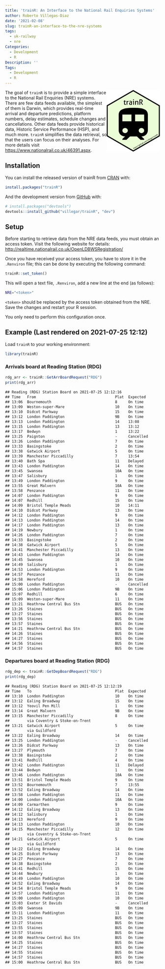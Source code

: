 ```yaml
---
title: 'trainR: An Interface to the National Rail Enquiries Systems'
author: Roberto Villegas-Diaz
date: '2021-02-08'
slug: trainR-an-interface-to-the-nre-systems
tags:
  - uk-railway
  - nre
Categories:
  - Development
  - R
Description: ''
Tags:
  - Development
  - R
---
```


<img src="https://raw.githubusercontent.com/villegar/trainR/main/inst/images/logo.png" alt="logo" align="right" height=200px/>

The goal of `trainR` is to provide a simple interface to the 
National Rail Enquiries (NRE) systems. There are few data feeds 
available, the simplest of them is Darwin, which provides real-time 
arrival and departure predictions, platform numbers, delay estimates, 
schedule changes and cancellations. Other data feeds provide historical 
data, Historic Service Performance (HSP), and much more. `trainR` 
simplifies the data retrieval, so that the users can focus on their 
analyses. For more details visit 
https://www.nationalrail.co.uk/46391.aspx.

## Installation

You can install the released version of trainR from [CRAN](https://CRAN.R-project.org) with:

``` r
install.packages("trainR")
```

And the development version from [GitHub](https://github.com/) with:

``` r
# install.packages("devtools")
devtools::install_github("villegar/trainR", "dev")
```

## Setup
Before starting to retrieve data from the NRE data feeds, you must obtain an access token. 
Visit the following website for details: http://realtime.nationalrail.co.uk/OpenLDBWSRegistration/

Once you have received your access token, you have to store it in the `.Renviron` file; this can be 
done by executing the following command:


```r
trainR::set_token()
```

This will open a text file, `.Renviron`, add a new line at the end (as follows):

```bash
NRE="<token>"
```

`<token>` should be replaced by the access token obtained from the NRE. Save the changes and restart 
your R session.

You only need to perform this configuration once.

## Example (Last rendered on 2021-07-25 12:12)

Load `trainR` to your working environment:

```r
library(trainR)
```

### Arrivals board at Reading Station (RDG)


```r
rdg_arr <- trainR::GetArrBoardRequest("RDG")
print(rdg_arr)
```

```
## Reading (RDG) Station Board on 2021-07-25 12:12:16
## Time   From                                    Plat  Expected
## 13:06  Bournemouth                             8     On time
## 13:09  Weston-super-Mare                       10    On time
## 13:10  Didcot Parkway                          15    On time
## 13:12  London Paddington                       9B    On time
## 13:13  London Paddington                       14    13:08
## 13:15  London Paddington                       13    13:12
## 13:17  Bedwyn                                  1     13:22
## 13:25  Paignton                                -     Cancelled
## 13:26  London Paddington                       7     On time
## 13:33  Basingstoke                             2     On time
## 13:38  Gatwick Airport                         5     On time
## 13:39  Manchester Piccadilly                   7     13:54
## 13:40  Bath Spa                                11    Delayed
## 13:43  London Paddington                       14    On time
## 13:45  Swansea                                 10A   On time
## 13:47  Salisbury                               1     On time
## 13:49  London Paddington                       9     On time
## 13:55  Great Malvern                           10A   On time
## 13:58  Penzance                                11    On time
## 14:07  London Paddington                       9     On time
## 14:07  Redhill                                 15    On time
## 14:09  Bristol Temple Meads                    10    14:11
## 14:10  Didcot Parkway                          13    On time
## 14:12  London Paddington                       9     On time
## 14:13  London Paddington                       14    On time
## 14:17  London Paddington                       13    On time
## 14:19  Newbury                                 1     On time
## 14:26  London Paddington                       7     On time
## 14:33  Basingstoke                             2     On time
## 14:38  Gatwick Airport                         5     On time
## 14:41  Manchester Piccadilly                   13    On time
## 14:43  London Paddington                       14    On time
## 14:45  Swansea                                 10    On time
## 14:49  Salisbury                               1     On time
## 14:53  London Paddington                       9     On time
## 14:57  Penzance                                11    On time
## 14:58  Hereford                                10    On time
## 15:00  London Paddington                       -     Cancelled
## 15:06  London Paddington                       9B    On time
## 15:07  Redhill                                 6     On time
## 15:09  Weston-super-Mare                       11    On time
## 13:21  Heathrow Central Bus Stn                BUS   On time
## 13:26  Staines                                 BUS   On time
## 13:27  Staines                                 BUS   On time
## 13:56  Staines                                 BUS   On time
## 13:57  Staines                                 BUS   On time
## 14:21  Heathrow Central Bus Stn                BUS   On time
## 14:26  Staines                                 BUS   On time
## 14:27  Staines                                 BUS   On time
## 14:56  Staines                                 BUS   On time
## 14:57  Staines                                 BUS   On time
```

### Departures board at Reading Station (RDG)


```r
rdg_dep <- trainR::GetDepBoardRequest("RDG")
print(rdg_dep)
```

```
## Reading (RDG) Station Board on 2021-07-25 12:12:19
## Time   To                                      Plat  Expected
## 13:10  London Paddington                       10    On time
## 13:12  Ealing Broadway                         15    On time
## 13:12  Yeovil Pen Mill                         1     On time
## 13:14  Great Malvern                           9B    On time
## 13:15  Manchester Piccadilly                   8     On time
##        via Coventry & Stoke-on-Trent           
## 13:21  Gatwick Airport                         5     On time
##        via Guildford                           
## 13:22  Ealing Broadway                         14    On time
## 13:25  London Paddington                       -     Cancelled
## 13:26  Didcot Parkway                          13    On time
## 13:27  Plymouth                                7     On time
## 13:38  Basingstoke                             2     On time
## 13:41  Redhill                                 4     On time
## 13:42  London Paddington                       11    Delayed
## 13:44  Bedwyn                                  1     On time
## 13:46  London Paddington                       10A   On time
## 13:51  Bristol Temple Meads                    9     On time
## 13:52  Bournemouth                             7     13:55
## 13:52  Ealing Broadway                         14    On time
## 13:58  London Paddington                       11    On time
## 14:00  London Paddington                       10A   On time
## 14:09  Carmarthen                              9     On time
## 14:12  Ealing Broadway                         13    On time
## 14:12  Salisbury                               1     On time
## 14:13  Hereford                                9     On time
## 14:13  London Paddington                       10    On time
## 14:15  Manchester Piccadilly                   12    On time
##        via Coventry & Stoke-on-Trent           
## 14:21  Gatwick Airport                         5     On time
##        via Guildford                           
## 14:22  Ealing Broadway                         14    On time
## 14:25  Didcot Parkway                          13    On time
## 14:27  Penzance                                7     On time
## 14:38  Basingstoke                             2     On time
## 14:41  Redhill                                 15    On time
## 14:44  Newbury                                 1     On time
## 14:49  London Paddington                       10    On time
## 14:52  Ealing Broadway                         14    On time
## 14:54  Bristol Temple Meads                    9     On time
## 14:57  London Paddington                       11    On time
## 15:00  London Paddington                       10    On time
## 15:03  Exeter St Davids                        -     Cancelled
## 15:09  Swansea                                 9B    On time
## 15:11  London Paddington                       11    On time
## 13:25  Staines                                 BUS   On time
## 13:27  Staines                                 BUS   On time
## 13:55  Staines                                 BUS   On time
## 13:57  Staines                                 BUS   On time
## 14:00  Heathrow Central Bus Stn                BUS   On time
## 14:25  Staines                                 BUS   On time
## 14:27  Staines                                 BUS   On time
## 14:55  Staines                                 BUS   On time
## 14:57  Staines                                 BUS   On time
## 15:00  Heathrow Central Bus Stn                BUS   On time
```
